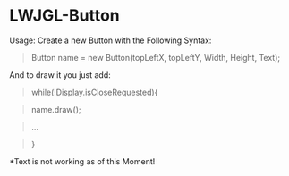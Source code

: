 LWJGL-Button
============

Usage:
Create a new Button with the Following Syntax:
>Button name = new Button(topLeftX, topLeftY, Width, Height, Text);

And to draw it you just add:

>while(!Display.isCloseRequested){

>name.draw();

>...

>}

*Text is not working as of this Moment!
